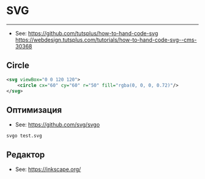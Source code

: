 # SVG

----

- See: https://github.com/tutsplus/how-to-hand-code-svg https://webdesign.tutsplus.com/tutorials/how-to-hand-code-svg--cms-30368

## Circle

```svg
<svg viewBox="0 0 120 120">
    <circle cx="60" cy="60" r="50" fill="rgba(0, 0, 0, 0.72)"/>
</svg>
```


## Оптимизация

- See: https://github.com/svg/svgo

```shell
svgo test.svg
```


## Редактор

- See: https://inkscape.org/
